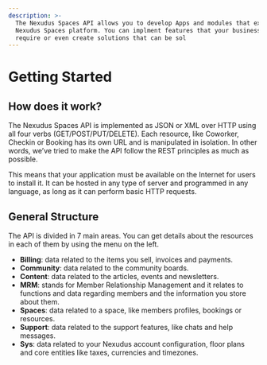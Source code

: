 ```yaml
---
description: >-
  The Nexudus Spaces API allows you to develop Apps and modules that extend the
  Nexudus Spaces platform. You can implment features that your business may
  require or even create solutions that can be sol
---
```


# Getting Started

## How does it work?

The Nexudus Spaces API is implemented as JSON or XML over HTTP using all four verbs \(GET/POST/PUT/DELETE\). Each resource, like Coworker, Checkin or Booking has its own URL and is manipulated in isolation. In other words, we’ve tried to make the API follow the REST principles as much as possible.

This means that your application must be available on the Internet for users to install it. It can be hosted in any type of server and programmed in any language, as long as it can perform basic HTTP requests.

## General Structure

The API is divided in 7 main areas. You can get details about the resources in each of them by using the menu on the left.

* **Billing**: data related to the items you sell, invoices and payments. 
* **Community**: data related to the community boards. 
* **Content**: data related to the articles, events and newsletters. 
* **MRM**: stands for Member Relationship Management and it relates to functions and data regarding members and the information you store about them. 
* **Spaces**: data related to a space, like members profiles, bookings or resources. 
* **Support**: data related to the support features, like chats and help messages. 
* **Sys**: data related to your Nexudus account configuration, floor plans and core entities like taxes, currencies and timezones.

